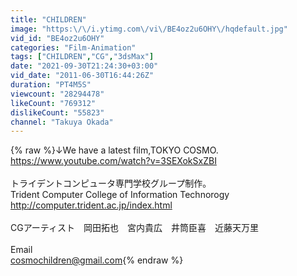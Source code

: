 ```yaml
---
title: "CHILDREN"
image: "https:\/\/i.ytimg.com\/vi\/BE4oz2u6OHY\/hqdefault.jpg"
vid_id: "BE4oz2u6OHY"
categories: "Film-Animation"
tags: ["CHILDREN","CG","3dsMax"]
date: "2021-09-30T21:24:30+03:00"
vid_date: "2011-06-30T16:44:26Z"
duration: "PT4M5S"
viewcount: "28294478"
likeCount: "769312"
dislikeCount: "55823"
channel: "Takuya Okada"
---
```

{% raw %}↓We have a latest film,TOKYO COSMO.<br /><a rel="nofollow" target="blank" href="https://www.youtube.com/watch?v=3SEXokSxZBI">https://www.youtube.com/watch?v=3SEXokSxZBI</a><br /><br />トライデントコンピュータ専門学校グループ制作。<br />Trident Computer College of Information Technorogy<br /><a rel="nofollow" target="blank" href="http://computer.trident.ac.jp/index.html">http://computer.trident.ac.jp/index.html</a><br /><br />CGアーティスト　岡田拓也　宮内貴広　井筒臣喜　近藤天万里<br /><br />Email<br />cosmochildren@gmail.com{% endraw %}
